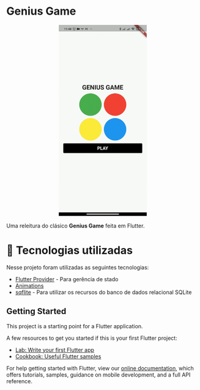 # Genius Game

<p align="center">
  <img 
    height=500
    src="blob/preview.gif"
  />
</p>

Uma releitura do clásico **Genius Game** feita em Flutter.

# :rocket: Tecnologias utilizadas
Nesse projeto foram utilizadas as seguintes tecnologias:

* [Flutter Provider](https://pub.dev/packages/provider) - Para gerência de stado
* [Animations](https://flutter.dev/docs/development/ui/animations)
* [sqflite](https://pub.dev/packages/sqflite) - Para utilizar os recursos do banco de dados relacional SQLite

## Getting Started

This project is a starting point for a Flutter application.

A few resources to get you started if this is your first Flutter project:

- [Lab: Write your first Flutter app](https://flutter.dev/docs/get-started/codelab)
- [Cookbook: Useful Flutter samples](https://flutter.dev/docs/cookbook)

For help getting started with Flutter, view our
[online documentation](https://flutter.dev/docs), which offers tutorials,
samples, guidance on mobile development, and a full API reference.
